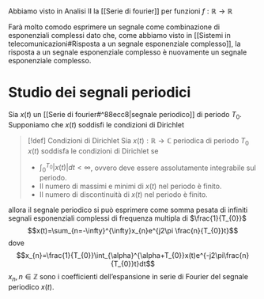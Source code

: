 Abbiamo visto in Analisi II la [[Serie di fourier]] per funzioni $f: \mathbb{R}\to \mathbb{R}$

Farà molto comodo esprimere un segnale come combinazione di esponenziali complessi dato che, come abbiamo visto in [[Sistemi in telecomunicazioni#Risposta a un segnale esponenziale complesso]], la risposta a un segnale esponenziale complesso è nuovamente un segnale esponenziale complesso.

# Studio dei segnali periodici
Sia $x(t)$ un [[Serie di fourier#^88ecc8|segnale periodico]] di periodo $T_{0}$.
Supponiamo che $x(t)$ soddisfi le condizioni di Dirichlet

>[!def] Condizioni di Dirichlet
> Sia $x(t): \mathbb{R}\to \mathbb{C}$ periodica di periodo $T_{0}$
> $x(t)$ soddisfa le condizioni di Dirichlet se
> - $\int_{0}^{T_{0}}|x(t)|dt<\infty$, ovvero deve essere assolutamente integrabile sul periodo.
> - Il numero di massimi e minimi di $x(t)$ nel periodo è finito.
> - Il numero di discontinuità di $x(t)$ nel periodo è finito.

allora il segnale periodico si può esprimere come somma pesata di infiniti segnali esponenziali complessi di frequenza multipla di $\frac{1}{T_{0}}$
$$x(t)=\sum_{n=-\infty}^{\infty}x_{n}e^{j2\pi \frac{n}{T_{0}}t}$$
dove $$x_{n}=\frac{1}{T_{0}}\int_{\alpha}^{\alpha+T_{0}}x(t)e^{-j2\pi\frac{n}{T_{0}}t}dt$$
$x_{n}, n\in \mathbb{Z}$ sono i coefficienti dell’espansione in serie di Fourier del segnale periodico $x(t)$.